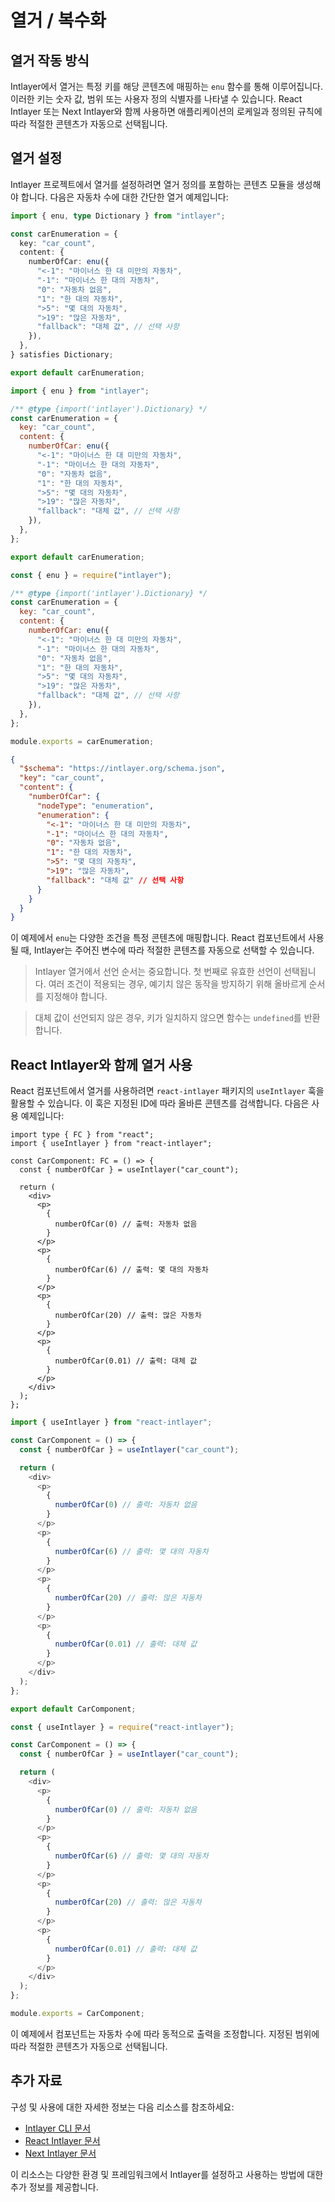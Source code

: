 # 열거 / 복수화

## 열거 작동 방식

Intlayer에서 열거는 특정 키를 해당 콘텐츠에 매핑하는 `enu` 함수를 통해 이루어집니다. 이러한 키는 숫자 값, 범위 또는 사용자 정의 식별자를 나타낼 수 있습니다. React Intlayer 또는 Next Intlayer와 함께 사용하면 애플리케이션의 로케일과 정의된 규칙에 따라 적절한 콘텐츠가 자동으로 선택됩니다.

## 열거 설정

Intlayer 프로젝트에서 열거를 설정하려면 열거 정의를 포함하는 콘텐츠 모듈을 생성해야 합니다. 다음은 자동차 수에 대한 간단한 열거 예제입니다:

```typescript fileName="**/*.content.ts" contentDeclarationFormat="typescript"
import { enu, type Dictionary } from "intlayer";

const carEnumeration = {
  key: "car_count",
  content: {
    numberOfCar: enu({
      "<-1": "마이너스 한 대 미만의 자동차",
      "-1": "마이너스 한 대의 자동차",
      "0": "자동차 없음",
      "1": "한 대의 자동차",
      ">5": "몇 대의 자동차",
      ">19": "많은 자동차",
      "fallback": "대체 값", // 선택 사항
    }),
  },
} satisfies Dictionary;

export default carEnumeration;
```

```javascript fileName="**/*.content.mjs" contentDeclarationFormat="esm"
import { enu } from "intlayer";

/** @type {import('intlayer').Dictionary} */
const carEnumeration = {
  key: "car_count",
  content: {
    numberOfCar: enu({
      "<-1": "마이너스 한 대 미만의 자동차",
      "-1": "마이너스 한 대의 자동차",
      "0": "자동차 없음",
      "1": "한 대의 자동차",
      ">5": "몇 대의 자동차",
      ">19": "많은 자동차",
      "fallback": "대체 값", // 선택 사항
    }),
  },
};

export default carEnumeration;
```

```javascript fileName="**/*.content.cjs" contentDeclarationFormat="commonjs"
const { enu } = require("intlayer");

/** @type {import('intlayer').Dictionary} */
const carEnumeration = {
  key: "car_count",
  content: {
    numberOfCar: enu({
      "<-1": "마이너스 한 대 미만의 자동차",
      "-1": "마이너스 한 대의 자동차",
      "0": "자동차 없음",
      "1": "한 대의 자동차",
      ">5": "몇 대의 자동차",
      ">19": "많은 자동차",
      "fallback": "대체 값", // 선택 사항
    }),
  },
};

module.exports = carEnumeration;
```

```json fileName="**/*.content.json" contentDeclarationFormat="json"
{
  "$schema": "https://intlayer.org/schema.json",
  "key": "car_count",
  "content": {
    "numberOfCar": {
      "nodeType": "enumeration",
      "enumeration": {
        "<-1": "마이너스 한 대 미만의 자동차",
        "-1": "마이너스 한 대의 자동차",
        "0": "자동차 없음",
        "1": "한 대의 자동차",
        ">5": "몇 대의 자동차",
        ">19": "많은 자동차",
        "fallback": "대체 값" // 선택 사항
      }
    }
  }
}
```

이 예제에서 `enu`는 다양한 조건을 특정 콘텐츠에 매핑합니다. React 컴포넌트에서 사용될 때, Intlayer는 주어진 변수에 따라 적절한 콘텐츠를 자동으로 선택할 수 있습니다.

> Intlayer 열거에서 선언 순서는 중요합니다. 첫 번째로 유효한 선언이 선택됩니다. 여러 조건이 적용되는 경우, 예기치 않은 동작을 방지하기 위해 올바르게 순서를 지정해야 합니다.

> 대체 값이 선언되지 않은 경우, 키가 일치하지 않으면 함수는 `undefined`를 반환합니다.

## React Intlayer와 함께 열거 사용

React 컴포넌트에서 열거를 사용하려면 `react-intlayer` 패키지의 `useIntlayer` 훅을 활용할 수 있습니다. 이 훅은 지정된 ID에 따라 올바른 콘텐츠를 검색합니다. 다음은 사용 예제입니다:

```tsx fileName="**/*.tsx" codeFormat="typescript"
import type { FC } from "react";
import { useIntlayer } from "react-intlayer";

const CarComponent: FC = () => {
  const { numberOfCar } = useIntlayer("car_count");

  return (
    <div>
      <p>
        {
          numberOfCar(0) // 출력: 자동차 없음
        }
      </p>
      <p>
        {
          numberOfCar(6) // 출력: 몇 대의 자동차
        }
      </p>
      <p>
        {
          numberOfCar(20) // 출력: 많은 자동차
        }
      </p>
      <p>
        {
          numberOfCar(0.01) // 출력: 대체 값
        }
      </p>
    </div>
  );
};
```

```javascript fileName="**/*.mjx" codeFormat="esm"
import { useIntlayer } from "react-intlayer";

const CarComponent = () => {
  const { numberOfCar } = useIntlayer("car_count");

  return (
    <div>
      <p>
        {
          numberOfCar(0) // 출력: 자동차 없음
        }
      </p>
      <p>
        {
          numberOfCar(6) // 출력: 몇 대의 자동차
        }
      </p>
      <p>
        {
          numberOfCar(20) // 출력: 많은 자동차
        }
      </p>
      <p>
        {
          numberOfCar(0.01) // 출력: 대체 값
        }
      </p>
    </div>
  );
};

export default CarComponent;
```

```javascript fileName="**/*.cjs" codeFormat="commonjs"
const { useIntlayer } = require("react-intlayer");

const CarComponent = () => {
  const { numberOfCar } = useIntlayer("car_count");

  return (
    <div>
      <p>
        {
          numberOfCar(0) // 출력: 자동차 없음
        }
      </p>
      <p>
        {
          numberOfCar(6) // 출력: 몇 대의 자동차
        }
      </p>
      <p>
        {
          numberOfCar(20) // 출력: 많은 자동차
        }
      </p>
      <p>
        {
          numberOfCar(0.01) // 출력: 대체 값
        }
      </p>
    </div>
  );
};

module.exports = CarComponent;
```

이 예제에서 컴포넌트는 자동차 수에 따라 동적으로 출력을 조정합니다. 지정된 범위에 따라 적절한 콘텐츠가 자동으로 선택됩니다.

## 추가 자료

구성 및 사용에 대한 자세한 정보는 다음 리소스를 참조하세요:

- [Intlayer CLI 문서](https://github.com/aymericzip/intlayer/blob/main/docs/ko/intlayer_cli.md)
- [React Intlayer 문서](https://github.com/aymericzip/intlayer/blob/main/docs/ko/intlayer_with_create_react_app.md)
- [Next Intlayer 문서](https://github.com/aymericzip/intlayer/blob/main/docs/ko/intlayer_with_nextjs_15.md)

이 리소스는 다양한 환경 및 프레임워크에서 Intlayer를 설정하고 사용하는 방법에 대한 추가 정보를 제공합니다.
